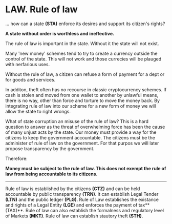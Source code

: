 # LAW. Rule of law

... how can a state **(STA)** enforce its desires and support its citizen's rights?

**A state without order is worthless and ineffective.**

The rule of law is important in the state.  Without it the state will not exist.

Many 'new money' schemes tend to try to create a currency outside the control of the state.  This will not work and those currecies will be plauged with nerfarious uses.

Without the rule of law, a citizen can refuse a form of payment for a dept or for goods and services.

In additon, theft often has no recourse in classic cryptocurrency schemes. If cash is stolen and moved from one wallet to another by unlawful means, there is no way, other than force and torture to move the money back.  By integrating rule of law into our scheme for a new form of money we will allow the state to right wrongs.

What of state corruption an misuse of the rule of law?  This is a hard question to answer as the threat of overwhelming force has been the cause of many unjust acts by the state.  Our money must provide a way for the citizens to keep the government accountable.  The citizens must be the administer of rule of law on the government.  For that purpos we will later propose transparency by the government.


Therefore:

**Money must be subject to the rule of law.  This does not exempt the rule of law from  being accountable to its citizens.**

----------

Rule of law is established by the citizens **(CTZ)** and can be held accountable by public transparency **(TRN)**.  It can establish Legal Tender **(LTN)** and the public ledger **(PLG)**. Rule of Law establishes the existance and rights of a Legal Entity **(LGE)** and enforces the payment of tax**(TAX)**.  Rule of law can also establish the formalness and regulatory level of Markets **(MKT)**. Rule of law can establish stautory theft **(STH)**.






